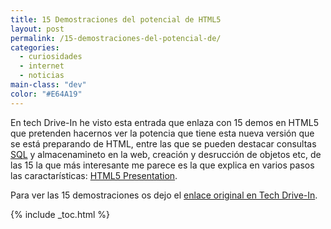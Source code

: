 ```yaml
---
title: 15 Demostraciones del potencial de HTML5
layout: post
permalink: /15-demostraciones-del-potencial-de/
categories:
  - curiosidades
  - internet
  - noticias
main-class: "dev"
color: "#E64A19"
---
```

En tech Drive-In he visto esta entrada que enlaza con 15 demos en HTML5 que pretenden hacernos ver la potencia que tiene esta nueva versión que se está preparando de HTML, entre las que se pueden destacar consultas [SQL][1] y almacenamineto en la web, creación y desrucción de objetos etc, de las 15 la que más interesante me parece es la que explica en varios pasos las caractarísticas: <a target="_blank" href="http://slides.html5rocks.com/#landing-slide">HTML5 Presentation</a>.  

<!--ad-->

Para ver las 15 demostraciones os dejo el <a target="_blank" href="http://www.techdrivein.com/2010/08/15-html5-demos-showcasing-prowess-of.html">enlace original en Tech Drive-In</a>.



 [1]: http://bashyc.blogspot.com/p/bases-de-datos.html

{% include _toc.html %}
